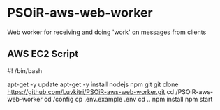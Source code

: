 # PSOiR-aws-web-worker
Web worker for receiving and doing 'work' on messages from clients

## AWS EC2 Script
#! /bin/bash

 apt-get -y update
 apt-get -y install nodejs npm git
 git clone https://github.com/Luvkitri/PSOiR-aws-web-worker.git
 cd /PSOiR-aws-web-worker
 cd /config
 cp .env.example .env
 cd ..
 npm install
 npm start
